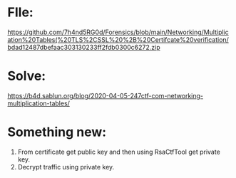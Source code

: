 # FIle:
https://github.com/7h4nd5RG0d/Forensics/blob/main/Networking/Multiplication%20Tables(%20TLS%2CSSL%20%2B%20Certifcate%20verification/bdad12487dbefaac303130233ff2fdb0300c6272.zip  
# Solve: 
https://b4d.sablun.org/blog/2020-04-05-247ctf-com-networking-multiplication-tables/  

# Something new:
1) From certificate get public key and then using RsaCtfTool get private key.
2) Decrypt traffic using private key.  
